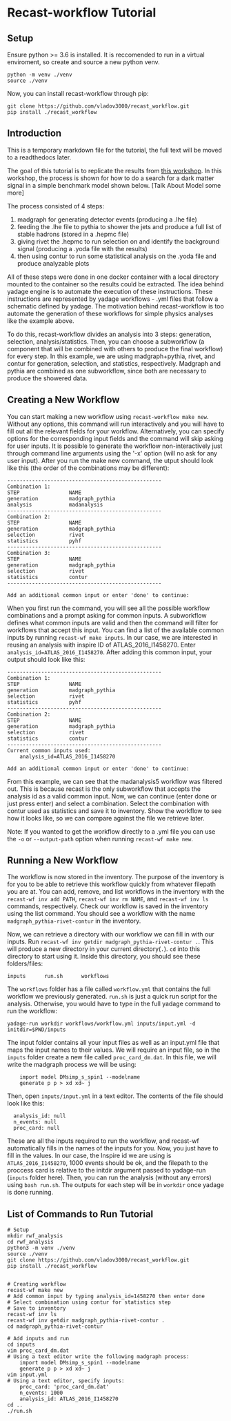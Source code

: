 # Recast-workflow Tutorial

## Setup
Ensure python >= 3.6 is installed. It is reccomended to run in a virtual enviroment, so create and source a new python venv.

    python -m venv ./venv
    source ./venv

Now, you can install recast-workflow through pip:

    git clone https://github.com/vladov3000/recast_workflow.git
    pip install ./recast_workflow

## Introduction

This is a temporary markdown file for the tutorial, the full text will be moved to a readthedocs later.

The goal of this tutorial is to replicate the results from [this workshop](https://smeehan12.github.io/2019-08-12-dmatlhc-tutorial/index.html). In this workshop, the process is shown for how to do a search for a dark matter signal in a simple benchmark model shown below. [Talk About Model some more] 

The process consisted of 4 steps:
  1. madgraph for generating detector events (producing a .lhe file)
  2. feeding the .lhe file to pythia to shower the jets and produce a full list of stable hadrons (stored in a .hepmc file)
  3. giving rivet the .hepmc to run selection on and identify the background signal (producing a .yoda file with the results)
  4. then using contur to run some statistical analysis on the .yoda file and produce analyzable plots
 
 All of these steps were done in one docker container with a local directory mounted to the container so the results could be extracted. The idea behind yadage engine is to automate the execution of these instructions. These instructions are represented by yadage workflows - .yml files that follow a schematic defined by yadage. The motivation behind recast-workflow is too automate the generation of these workflows for simple physics analyses like the example above.
 
 To do this, recast-workflow divides an analysis into 3 steps: generation, selection, analysis/statistics. Then, you can choose a subworkflow (a component that will be combined with others to produce the final workflow) for every step. In this example, we are using madgraph+pythia, rivet, and contur for generation, selection, and statistics, respectively. Madgraph and pythia are combined as one subworkflow, since both are necessary to produce the showered data. 
 
 ## Creating a New Workflow
 
 You can start making a new workflow using `recast-workflow make new`. Without any options, this command will run interactively and you will have to fill out all the relevant fields for your workflow. Alternatively, you can specify options for the corresponding input fields and the command will skip asking for user inputs. It is possible to generate the workflow non-interactively just through command line arguments using the '-x' option (will no ask for any user input). After you run the make new command, the utput should look like this (the order of the combinations may be different):
 
    --------------------------------------------------
    Combination 1:
    STEP                NAME                          
    generation          madgraph_pythia               
    analysis            madanalysis                   
    --------------------------------------------------
    Combination 2:
    STEP                NAME                          
    generation          madgraph_pythia               
    selection           rivet                         
    statistics          pyhf                          
    --------------------------------------------------
    Combination 3:
    STEP                NAME                          
    generation          madgraph_pythia               
    selection           rivet                         
    statistics          contur                        
    --------------------------------------------------

    Add an additional common input or enter 'done' to continue: 
 
When you first run the command, you will see all the possible workflow combinations and a prompt asking for common inputs. A subworkflow defines what common inputs are valid and then the command will filter for workflows that accept this input. You can find a list of the available common inputs by running `recast-wf make inputs`. In our case, we are interested in reusing an analysis with inspire ID of ATLAS_2016_I1458270. Enter `analysis_id=ATLAS_2016_I1458270`. After adding this common input, your output should look like this:

    --------------------------------------------------
    Combination 1:
    STEP                NAME                          
    generation          madgraph_pythia               
    selection           rivet                         
    statistics          pyhf                          
    --------------------------------------------------
    Combination 2:
    STEP                NAME                          
    generation          madgraph_pythia               
    selection           rivet                         
    statistics          contur                        
    --------------------------------------------------
    Current common inputs used:
        analysis_id=ATLAS_2016_I1458270

    Add an additional common input or enter 'done' to continue:

From this example, we can see that the madanalysis5 workflow was filtered out. This is because recast is the only subworkflow that accepts the analysis id as a valid common input. Now, we can continue (enter done or just press enter) and select a combination. Select the combination with contur used as statistics and save it to inventory. Show the workflow to see how it looks like, so we can compare against the file we retrieve later.  

Note: If you wanted to get the workflow directly to a .yml file you can use the `-o` or `--output-path` option when running `recast-wf make new`.

 ## Running a New Workflow
 
The workflow is now stored in the inventory. The purpose of the inventory is for you to be able to retrieve this workflow quickly from whatever filepath you are at. You can add, remove, and list workflows in the inventory with the `recast-wf inv add PATH`, `recast-wf inv rm NAME`, and `recast-wf inv ls` commands, respectively. Check our workflow is saved in the inventory using the list command. You should see a workflow with the name `madgraph_pythia-rivet-contur` in the inventory.  

Now, we can retrieve a directory with our workflow  we can fill in with our inputs. Run `recast-wf inv getdir madgraph_pythia-rivet-contur .`. This will produce a new directory in your current directory(`.`). `cd` into this directory to start using it. Inside this directory, you should see these folders/files:
    
    inputs		run.sh		workflows
    
The `workflows` folder has a file called `workflow.yml` that contains the full workflow we previously generated. `run.sh` is just a quick run script for the analysis. Otherwise, you would have to type in the full yadage command to run the workflow:

    yadage-run workdir workflows/workflow.yml inputs/input.yml -d initdir=$PWD/inputs

The input folder contains all your input files as well as an input.yml file that maps the input names to their values. We will require an input file, so in the `inputs` folder create a new file called `proc_card_dm.dat`. In this file, we will write the madgraph process we will be using:

        import model DMsimp_s_spin1 --modelname
        generate p p > xd xd~ j

Then, open `inputs/input.yml` in a text editor. The contents of the file should look like this:

      analysis_id: null
      n_events: null
      proc_card: null
 
 These are all the inputs required to run the workflow, and recast-wf automatically fills in the names of the inputs for you. Now, you just have to fill in the values. In our case, the Inspire id we are using is `ATLAS_2016_I1458270`, 1000 events should be ok, and the filepath to the proccess card is relative to the initdir argument passed to yadage-run (`inputs` folder here). Then, you can run the analysis (without any errors) using `bash run.sh`. The outputs for each step will be in `workdir` once yadage is done running.
 
 ## List of Commands to Run Tutorial

    # Setup
    mkdir rwf_analysis
    cd rwf_analysis
    python3 -m venv ./venv
    source ./venv
    git clone https://github.com/vladov3000/recast_workflow.git
    pip install ./recast_workflow
    
    
    # Creating workflow
    recast-wf make new
    # Add common input by typing analysis_id=1458270 then enter done
    # Select combination using contur for statistics step
    # Save to inventory
    recast-wf inv ls
    recast-wf inv getdir madgraph_pythia-rivet-contur .
    cd madgraph_pythia-rivet-contur
    
    # Add inputs and run
    cd inputs
    vim proc_card_dm.dat 
    # Using a text editor write the following madgraph process:
        import model DMsimp_s_spin1 --modelname
        generate p p > xd xd~ j
    vim input.yml
    # Using a text editor, specify inputs:
        proc_card: 'proc_card_dm.dat'
        n_events: 1000
        analysis_id: ATLAS_2016_I1458270
    cd ..
    ./run.sh
